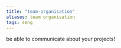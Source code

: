 ```yaml
---
title: "team-organisation"
aliases: team organisation
tags: seng
---
```



be able to communicate about your projects!